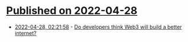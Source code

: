 # [Published on 2022-04-28](index.md)

* [2022-04-28, 02:21:58](https://news.ycombinator.com/item?id=31188132) - [Do developers think Web3 will build a better internet?](https://stackoverflow.blog/2022/04/20/new-data-developers-web3/)
